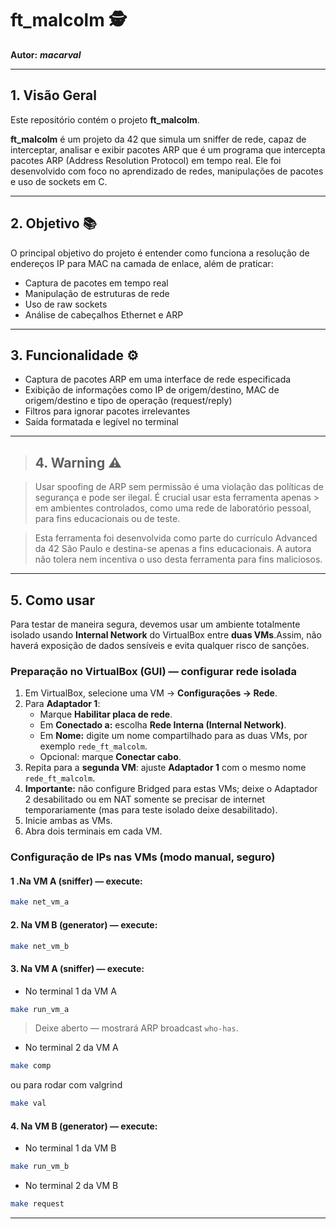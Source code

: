 # ft_malcolm 🕵️

**Autor:** **_macarval_**

---

## 1. Visão Geral

Este repositório contém o projeto **ft_malcolm**.

**ft_malcolm** é um projeto da 42 que simula um sniffer de rede, capaz de interceptar, analisar e exibir pacotes ARP que é um programa que intercepta pacotes ARP (Address Resolution Protocol) em tempo real. Ele foi desenvolvido com foco no aprendizado de redes, manipulações de pacotes e uso de sockets em C.

---

## 2. Objetivo 📚

O principal objetivo do projeto é entender como funciona a resolução de endereços IP para MAC na camada de enlace, além de praticar:
* Captura de pacotes em tempo real
* Manipulação de estruturas de rede
* Uso de raw sockets
* Análise de cabeçalhos Ethernet e ARP

---

## 3. Funcionalidade ⚙️

* Captura de pacotes ARP em uma interface de rede especificada
* Exibição de informações como IP de origem/destino, MAC de origem/destino e tipo de operação (request/reply)
* Filtros para ignorar pacotes irrelevantes
* Saída formatada e legível no terminal

---


> ## 4. Warning ⚠️

> Usar spoofing de ARP sem permissão é uma violação das políticas de segurança e pode ser ilegal. É crucial usar esta ferramenta apenas > em ambientes controlados, como uma rede de laboratório pessoal, para fins educacionais ou de teste.

> Esta ferramenta foi desenvolvida como parte do currículo Advanced da 42 São Paulo e destina-se apenas a fins educacionais. A autora não tolera nem incentiva o uso desta ferramenta para fins maliciosos.

---

## 5. Como usar

Para testar de maneira segura, devemos usar um ambiente totalmente isolado usando **Internal Network** do VirtualBox entre **duas VMs**.Assim, não haverá exposição de dados sensíveis e evita qualquer risco de sanções.

### Preparação no VirtualBox (GUI) — configurar rede isolada

1. Em VirtualBox, selecione uma VM → **Configurações → Rede**.
2. Para **Adaptador 1**:
   * Marque **Habilitar placa de rede**.
   * Em **Conectado a:** escolha **Rede Interna (Internal Network)**.
   * Em **Nome:** digite um nome compartilhado para as duas VMs, por exemplo `rede_ft_malcolm`.
   * Opcional: marque **Conectar cabo**.
3. Repita para a **segunda VM**: ajuste **Adaptador 1** com o mesmo nome `rede_ft_malcolm`.
4. **Importante:** não configure Bridged para estas VMs; deixe o Adaptador 2 desabilitado ou em NAT somente se precisar de internet temporariamente (mas para teste isolado deixe desabilitado).
5. Inicie ambas as VMs.
6. Abra dois terminais em cada VM.

### Configuração de IPs nas VMs (modo manual, seguro)

#### 1 .Na **VM A (sniffer)** — execute:

```bash
make net_vm_a
```

#### 2. Na **VM B (generator)** — execute:

```bash
make net_vm_b
```

#### 3. Na **VM A (sniffer)** — execute:

* No terminal 1 da VM A
```bash
make run_vm_a
```
> Deixe aberto — mostrará ARP broadcast `who-has`.

* No terminal 2 da VM A
```bash
make comp
```
ou para rodar com valgrind
```bash
make val
```

#### 4. Na **VM B (generator)** — execute:

* No terminal 1 da VM B
```bash
make run_vm_b
```

* No terminal 2 da VM B
```bash
make request
```

---

